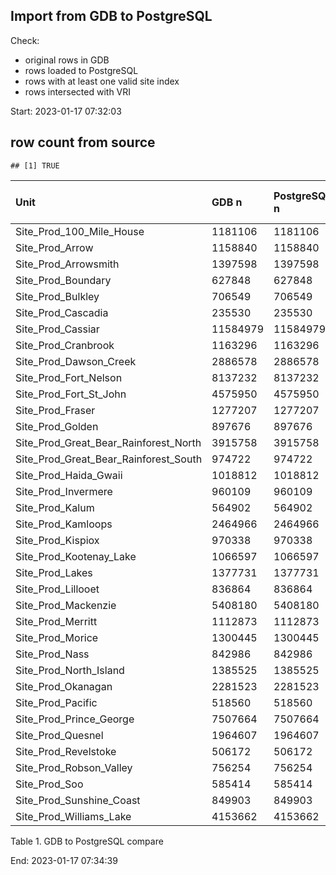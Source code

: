 ## Import from GDB to PostgreSQL

Check:

-   original rows in GDB
-   rows loaded to PostgreSQL
-   rows with at least one valid site index
-   rows intersected with VRI

Start: 2023-01-17 07:32:03

## row count from source

    ## [1] TRUE

<table>
<colgroup>
<col style="width: 37%" />
<col style="width: 8%" />
<col style="width: 12%" />
<col style="width: 18%" />
<col style="width: 13%" />
<col style="width: 7%" />
</colgroup>
<thead>
<tr class="header">
<th style="text-align: left;">Unit</th>
<th style="text-align: left;">GDB n</th>
<th style="text-align: left;">PostgreSQL n</th>
<th style="text-align: left;">Site Index Valid n</th>
<th style="text-align: left;">Intersected n</th>
<th style="text-align: right;">null_si</th>
</tr>
</thead>
<tbody>
<tr class="odd">
<td style="text-align: left;">Site_Prod_100_Mile_House</td>
<td style="text-align: left;">1181106</td>
<td style="text-align: left;">1181106</td>
<td style="text-align: left;">1160754</td>
<td style="text-align: left;">1160754</td>
<td style="text-align: right;">20352</td>
</tr>
<tr class="even">
<td style="text-align: left;">Site_Prod_Arrow</td>
<td style="text-align: left;">1158840</td>
<td style="text-align: left;">1158840</td>
<td style="text-align: left;">1116480</td>
<td style="text-align: left;">1116479</td>
<td style="text-align: right;">42360</td>
</tr>
<tr class="odd">
<td style="text-align: left;">Site_Prod_Arrowsmith</td>
<td style="text-align: left;">1397598</td>
<td style="text-align: left;">1397598</td>
<td style="text-align: left;">1288985</td>
<td style="text-align: left;">1288985</td>
<td style="text-align: right;">108613</td>
</tr>
<tr class="even">
<td style="text-align: left;">Site_Prod_Boundary</td>
<td style="text-align: left;">627848</td>
<td style="text-align: left;">627848</td>
<td style="text-align: left;">620797</td>
<td style="text-align: left;">620797</td>
<td style="text-align: right;">7051</td>
</tr>
<tr class="odd">
<td style="text-align: left;">Site_Prod_Bulkley</td>
<td style="text-align: left;">706549</td>
<td style="text-align: left;">706549</td>
<td style="text-align: left;">659512</td>
<td style="text-align: left;">659512</td>
<td style="text-align: right;">47037</td>
</tr>
<tr class="even">
<td style="text-align: left;">Site_Prod_Cascadia</td>
<td style="text-align: left;">235530</td>
<td style="text-align: left;">235530</td>
<td style="text-align: left;">199285</td>
<td style="text-align: left;">199285</td>
<td style="text-align: right;">36245</td>
</tr>
<tr class="odd">
<td style="text-align: left;">Site_Prod_Cassiar</td>
<td style="text-align: left;">11584979</td>
<td style="text-align: left;">11584979</td>
<td style="text-align: left;">3698716</td>
<td style="text-align: left;">3698715</td>
<td style="text-align: right;">7886263</td>
</tr>
<tr class="even">
<td style="text-align: left;">Site_Prod_Cranbrook</td>
<td style="text-align: left;">1163296</td>
<td style="text-align: left;">1163296</td>
<td style="text-align: left;">1111499</td>
<td style="text-align: left;">1111498</td>
<td style="text-align: right;">51797</td>
</tr>
<tr class="odd">
<td style="text-align: left;">Site_Prod_Dawson_Creek</td>
<td style="text-align: left;">2886578</td>
<td style="text-align: left;">2886578</td>
<td style="text-align: left;">2781834</td>
<td style="text-align: left;">2781833</td>
<td style="text-align: right;">104744</td>
</tr>
<tr class="even">
<td style="text-align: left;">Site_Prod_Fort_Nelson</td>
<td style="text-align: left;">8137232</td>
<td style="text-align: left;">8137232</td>
<td style="text-align: left;">6797838</td>
<td style="text-align: left;">6797838</td>
<td style="text-align: right;">1339394</td>
</tr>
<tr class="odd">
<td style="text-align: left;">Site_Prod_Fort_St_John</td>
<td style="text-align: left;">4575950</td>
<td style="text-align: left;">4575950</td>
<td style="text-align: left;">4083303</td>
<td style="text-align: left;">4083303</td>
<td style="text-align: right;">492647</td>
</tr>
<tr class="even">
<td style="text-align: left;">Site_Prod_Fraser</td>
<td style="text-align: left;">1277207</td>
<td style="text-align: left;">1277207</td>
<td style="text-align: left;">906451</td>
<td style="text-align: left;">906451</td>
<td style="text-align: right;">370756</td>
</tr>
<tr class="odd">
<td style="text-align: left;">Site_Prod_Golden</td>
<td style="text-align: left;">897676</td>
<td style="text-align: left;">897676</td>
<td style="text-align: left;">719288</td>
<td style="text-align: left;">719288</td>
<td style="text-align: right;">178388</td>
</tr>
<tr class="even">
<td style="text-align: left;">Site_Prod_Great_Bear_Rainforest_North</td>
<td style="text-align: left;">3915758</td>
<td style="text-align: left;">3915758</td>
<td style="text-align: left;">3142989</td>
<td style="text-align: left;">3142988</td>
<td style="text-align: right;">772769</td>
</tr>
<tr class="odd">
<td style="text-align: left;">Site_Prod_Great_Bear_Rainforest_South</td>
<td style="text-align: left;">974722</td>
<td style="text-align: left;">974722</td>
<td style="text-align: left;">781318</td>
<td style="text-align: left;">781318</td>
<td style="text-align: right;">193404</td>
</tr>
<tr class="even">
<td style="text-align: left;">Site_Prod_Haida_Gwaii</td>
<td style="text-align: left;">1018812</td>
<td style="text-align: left;">1018812</td>
<td style="text-align: left;">949453</td>
<td style="text-align: left;">949453</td>
<td style="text-align: right;">69359</td>
</tr>
<tr class="odd">
<td style="text-align: left;">Site_Prod_Invermere</td>
<td style="text-align: left;">960109</td>
<td style="text-align: left;">960109</td>
<td style="text-align: left;">790370</td>
<td style="text-align: left;">790370</td>
<td style="text-align: right;">169739</td>
</tr>
<tr class="even">
<td style="text-align: left;">Site_Prod_Kalum</td>
<td style="text-align: left;">564902</td>
<td style="text-align: left;">564902</td>
<td style="text-align: left;">410945</td>
<td style="text-align: left;">410945</td>
<td style="text-align: right;">153957</td>
</tr>
<tr class="odd">
<td style="text-align: left;">Site_Prod_Kamloops</td>
<td style="text-align: left;">2464966</td>
<td style="text-align: left;">2464966</td>
<td style="text-align: left;">2289122</td>
<td style="text-align: left;">2289122</td>
<td style="text-align: right;">175844</td>
</tr>
<tr class="even">
<td style="text-align: left;">Site_Prod_Kispiox</td>
<td style="text-align: left;">970338</td>
<td style="text-align: left;">970338</td>
<td style="text-align: left;">912794</td>
<td style="text-align: left;">912794</td>
<td style="text-align: right;">57544</td>
</tr>
<tr class="odd">
<td style="text-align: left;">Site_Prod_Kootenay_Lake</td>
<td style="text-align: left;">1066597</td>
<td style="text-align: left;">1066597</td>
<td style="text-align: left;">935854</td>
<td style="text-align: left;">935854</td>
<td style="text-align: right;">130743</td>
</tr>
<tr class="even">
<td style="text-align: left;">Site_Prod_Lakes</td>
<td style="text-align: left;">1377731</td>
<td style="text-align: left;">1377731</td>
<td style="text-align: left;">1346762</td>
<td style="text-align: left;">1346762</td>
<td style="text-align: right;">30969</td>
</tr>
<tr class="odd">
<td style="text-align: left;">Site_Prod_Lillooet</td>
<td style="text-align: left;">836864</td>
<td style="text-align: left;">836864</td>
<td style="text-align: left;">719550</td>
<td style="text-align: left;">719550</td>
<td style="text-align: right;">117314</td>
</tr>
<tr class="even">
<td style="text-align: left;">Site_Prod_Mackenzie</td>
<td style="text-align: left;">5408180</td>
<td style="text-align: left;">5408180</td>
<td style="text-align: left;">3233514</td>
<td style="text-align: left;">3233514</td>
<td style="text-align: right;">2174666</td>
</tr>
<tr class="odd">
<td style="text-align: left;">Site_Prod_Merritt</td>
<td style="text-align: left;">1112873</td>
<td style="text-align: left;">1112873</td>
<td style="text-align: left;">1067346</td>
<td style="text-align: left;">1067345</td>
<td style="text-align: right;">45527</td>
</tr>
<tr class="even">
<td style="text-align: left;">Site_Prod_Morice</td>
<td style="text-align: left;">1300445</td>
<td style="text-align: left;">1300445</td>
<td style="text-align: left;">1235066</td>
<td style="text-align: left;">1235066</td>
<td style="text-align: right;">65379</td>
</tr>
<tr class="odd">
<td style="text-align: left;">Site_Prod_Nass</td>
<td style="text-align: left;">842986</td>
<td style="text-align: left;">842986</td>
<td style="text-align: left;">638000</td>
<td style="text-align: left;">638000</td>
<td style="text-align: right;">204986</td>
</tr>
<tr class="even">
<td style="text-align: left;">Site_Prod_North_Island</td>
<td style="text-align: left;">1385525</td>
<td style="text-align: left;">1385525</td>
<td style="text-align: left;">1265909</td>
<td style="text-align: left;">1265909</td>
<td style="text-align: right;">119616</td>
</tr>
<tr class="odd">
<td style="text-align: left;">Site_Prod_Okanagan</td>
<td style="text-align: left;">2281523</td>
<td style="text-align: left;">2281523</td>
<td style="text-align: left;">2153611</td>
<td style="text-align: left;">2153611</td>
<td style="text-align: right;">127912</td>
</tr>
<tr class="even">
<td style="text-align: left;">Site_Prod_Pacific</td>
<td style="text-align: left;">518560</td>
<td style="text-align: left;">518560</td>
<td style="text-align: left;">376936</td>
<td style="text-align: left;">376936</td>
<td style="text-align: right;">141624</td>
</tr>
<tr class="odd">
<td style="text-align: left;">Site_Prod_Prince_George</td>
<td style="text-align: left;">7507664</td>
<td style="text-align: left;">7507664</td>
<td style="text-align: left;">7043866</td>
<td style="text-align: left;">7043866</td>
<td style="text-align: right;">463798</td>
</tr>
<tr class="even">
<td style="text-align: left;">Site_Prod_Quesnel</td>
<td style="text-align: left;">1964607</td>
<td style="text-align: left;">1964607</td>
<td style="text-align: left;">1951201</td>
<td style="text-align: left;">1951201</td>
<td style="text-align: right;">13406</td>
</tr>
<tr class="odd">
<td style="text-align: left;">Site_Prod_Revelstoke</td>
<td style="text-align: left;">506172</td>
<td style="text-align: left;">506172</td>
<td style="text-align: left;">470103</td>
<td style="text-align: left;">470103</td>
<td style="text-align: right;">36069</td>
</tr>
<tr class="even">
<td style="text-align: left;">Site_Prod_Robson_Valley</td>
<td style="text-align: left;">756254</td>
<td style="text-align: left;">756254</td>
<td style="text-align: left;">717652</td>
<td style="text-align: left;">717652</td>
<td style="text-align: right;">38602</td>
</tr>
<tr class="odd">
<td style="text-align: left;">Site_Prod_Soo</td>
<td style="text-align: left;">585414</td>
<td style="text-align: left;">585414</td>
<td style="text-align: left;">439837</td>
<td style="text-align: left;">439837</td>
<td style="text-align: right;">145577</td>
</tr>
<tr class="even">
<td style="text-align: left;">Site_Prod_Sunshine_Coast</td>
<td style="text-align: left;">849903</td>
<td style="text-align: left;">849903</td>
<td style="text-align: left;">699062</td>
<td style="text-align: left;">699062</td>
<td style="text-align: right;">150841</td>
</tr>
<tr class="odd">
<td style="text-align: left;">Site_Prod_Williams_Lake</td>
<td style="text-align: left;">4153662</td>
<td style="text-align: left;">4153662</td>
<td style="text-align: left;">4048763</td>
<td style="text-align: left;">4048763</td>
<td style="text-align: right;">104899</td>
</tr>
</tbody>
</table>

Table 1. GDB to PostgreSQL compare

End: 2023-01-17 07:34:39
